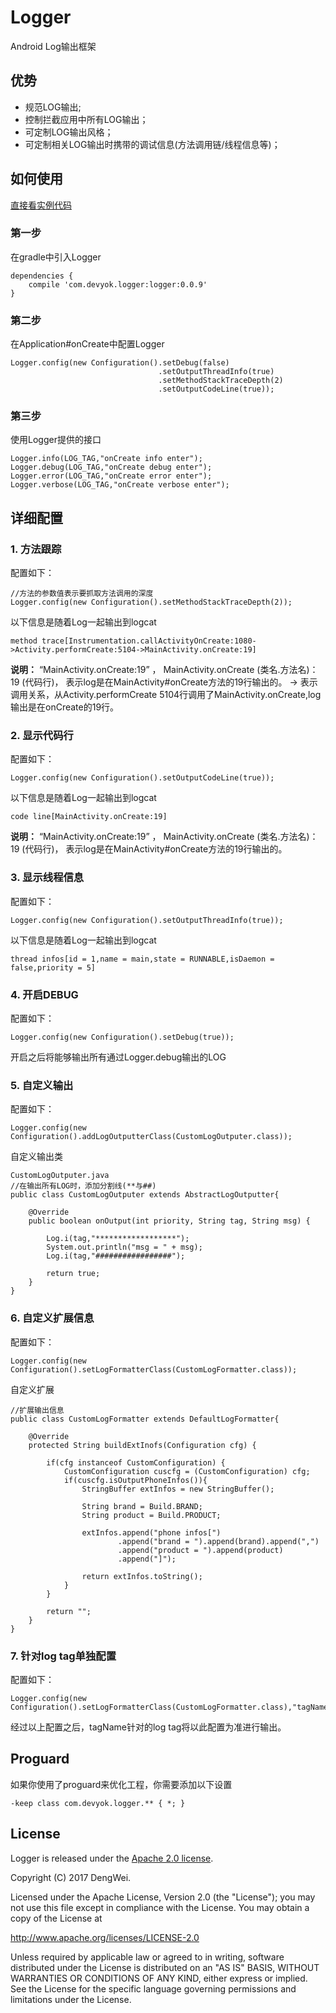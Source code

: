 # Logger
Android  Log输出框架


## 优势 ##

- 规范LOG输出;
- 控制拦截应用中所有LOG输出；
- 可定制LOG输出风格；
- 可定制相关LOG输出时携带的调试信息(方法调用链/线程信息等)；


## 如何使用 ##
[直接看实例代码](https://github.com/devyok/Logger/tree/master/logger-sample)

### 第一步 ###
在gradle中引入Logger

	dependencies {
    	compile 'com.devyok.logger:logger:0.0.9'
	}

### 第二步 ###
在Application#onCreate中配置Logger

	Logger.config(new Configuration().setDebug(false)
                                     .setOutputThreadInfo(true)
                                     .setMethodStackTraceDepth(2)
                                     .setOutputCodeLine(true));

### 第三步 ###
使用Logger提供的接口

	Logger.info(LOG_TAG,"onCreate info enter");
    Logger.debug(LOG_TAG,"onCreate debug enter");
    Logger.error(LOG_TAG,"onCreate error enter");
    Logger.verbose(LOG_TAG,"onCreate verbose enter");
	

## 详细配置 ##

### 1. 方法跟踪 ###
配置如下：
	
	//方法的参数值表示要抓取方法调用的深度
	Logger.config(new Configuration().setMethodStackTraceDepth(2));

以下信息是随着Log一起输出到logcat

	method trace[Instrumentation.callActivityOnCreate:1080->Activity.performCreate:5104->MainActivity.onCreate:19]

**说明：**
“MainActivity.onCreate:19” ， MainActivity.onCreate (类名.方法名)：19 (代码行)， 表示log是在MainActivity#onCreate方法的19行输出的。
-> 表示调用关系，从Activity.performCreate 5104行调用了MainActivity.onCreate,log输出是在onCreate的19行。

### 2. 显示代码行 ###
配置如下：
	
	Logger.config(new Configuration().setOutputCodeLine(true));

以下信息是随着Log一起输出到logcat

	code line[MainActivity.onCreate:19]

**说明：**
“MainActivity.onCreate:19” ， MainActivity.onCreate (类名.方法名)：19 (代码行)， 表示log是在MainActivity#onCreate方法的19行输出的。


### 3. 显示线程信息 ###
配置如下：
	
	Logger.config(new Configuration().setOutputThreadInfo(true));

以下信息是随着Log一起输出到logcat

	thread infos[id = 1,name = main,state = RUNNABLE,isDaemon = false,priority = 5] 


### 4. 开启DEBUG ###
配置如下：
	
	Logger.config(new Configuration().setDebug(true));

开启之后将能够输出所有通过Logger.debug输出的LOG


### 5. 自定义输出 ###
配置如下：
	
	Logger.config(new Configuration().addLogOutputterClass(CustomLogOutputer.class));
	

自定义输出类
	
	CustomLogOutputer.java
	//在输出所有LOG时，添加分割线(**与##)
	public class CustomLogOutputer extends AbstractLogOutputter{

	    @Override
	    public boolean onOutput(int priority, String tag, String msg) {
			
	        Log.i(tag,"******************");
	        System.out.println("msg = " + msg);
	        Log.i(tag,"#################");
	
	        return true;
	    }
	}


### 6. 自定义扩展信息 ###

配置如下：
	
	Logger.config(new Configuration().setLogFormatterClass(CustomLogFormatter.class));
	

自定义扩展
	
	//扩展输出信息
	public class CustomLogFormatter extends DefaultLogFormatter{
	
	    @Override
	    protected String buildExtInofs(Configuration cfg) {
	
	        if(cfg instanceof CustomConfiguration) {
	            CustomConfiguration cuscfg = (CustomConfiguration) cfg;
	            if(cuscfg.isOutputPhoneInfos()){
	                StringBuffer extInfos = new StringBuffer();
	
	                String brand = Build.BRAND;
	                String product = Build.PRODUCT;
	
	                extInfos.append("phone infos[")
	                        .append("brand = ").append(brand).append(",")
	                        .append("product = ").append(product)
	                        .append("]");
	
	                return extInfos.toString();
	            }
	        }
	
	        return "";
	    }
	}

### 7. 针对log tag单独配置 ###

配置如下：

	Logger.config(new Configuration().setLogFormatterClass(CustomLogFormatter.class),"tagName");

经过以上配置之后，tagName针对的log tag将以此配置为准进行输出。


## Proguard ##
如果你使用了proguard来优化工程，你需要添加以下设置

	-keep class com.devyok.logger.** { *; }

## License ##
Logger is released under the [Apache 2.0 license](https://github.com/devyok/Logger/blob/master/LICENSE).

Copyright (C) 2017 DengWei.

Licensed under the Apache License, Version 2.0 (the "License");
you may not use this file except in compliance with the License.
You may obtain a copy of the License at

  http://www.apache.org/licenses/LICENSE-2.0

Unless required by applicable law or agreed to in writing, software
distributed under the License is distributed on an "AS IS" BASIS,
WITHOUT WARRANTIES OR CONDITIONS OF ANY KIND, either express or implied.
See the License for the specific language governing permissions and
limitations under the License.